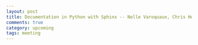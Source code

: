 ```yaml
---
layout: post
title: Documentation in Python with Sphinx -- Nelle Varoquaux, Chris Holdgraf
comments: true
category: upcoming
tags: meeting
---
```



